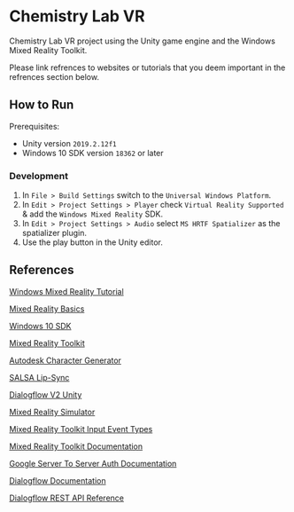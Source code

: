 # Chemistry Lab VR

Chemistry Lab VR project using the Unity game engine and the Windows Mixed Reality Toolkit.

Please link refrences to websites or tutorials that you deem important in the refrences section below.

## How to Run

Prerequisites:
* Unity version `2019.2.12f1`
* Windows 10 SDK version `18362` or later

### Development

1. In `File > Build Settings` switch to the `Universal Windows Platform`.
2. In `Edit > Project Settings > Player` check `Virtual Reality Supported` & add the `Windows Mixed Reality` SDK.
3. In `Edit > Project Settings > Audio` select `MS HRTF Spatializer` as the spatializer plugin.
4. Use the play button in the Unity editor.

## References

[Windows Mixed Reality Tutorial](https://medium.com/@cassiealynn/10-steps-to-get-you-started-with-mixed-reality-development-using-unity-148abea10e57)

[Mixed Reality Basics](https://docs.microsoft.com/en-us/windows/mixed-reality/holograms-100)

[Windows 10 SDK](https://developer.microsoft.com/en-US/windows/downloads/windows-10-sdk)

[Mixed Reality Toolkit](https://github.com/Microsoft/MixedRealityToolkit-Unity/releases)

[Autodesk Character Generator](https://charactergenerator.autodesk.com/account/myavatars.aspx)

[SALSA Lip-Sync](https://crazyminnowstudio.com/posts/video-tutorial-easy-lip-sync-for-autodesk-character-generator-models/)

[Dialogflow V2 Unity](https://itp-xstory.github.io/uniFlow/)

[Mixed Reality Simulator](https://docs.microsoft.com/en-us/windows/mixed-reality/advanced-hololens-emulator-and-mixed-reality-simulator-input)

[Mixed Reality Toolkit Input Event Types](https://microsoft.github.io/MixedRealityToolkit-Unity/Documentation/Input/InputEvents.html)

[Mixed Reality Toolkit Documentation](https://microsoft.github.io/MixedRealityToolkit-Unity/README.html)

[Google Server To Server Auth Documentation](https://developers.google.com/identity/protocols/OAuth2ServiceAccount)

[Dialogflow Documentation](https://cloud.google.com/dialogflow/docs/)

[Dialogflow REST API Reference](https://cloud.google.com/dialogflow/docs/reference/rest/v2-overview)
